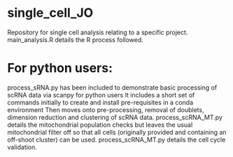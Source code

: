 # single_cell_JO
Repository for single cell analysis relating to a specific project.
main_analysis.R details the R process followed.

# For python users: 
process_sRNA.py has been included to demonstrate basic processing of scRNA data via scanpy for python users 
It includes a short set of commands initially to create and install pre-requisites in a conda environment 
Then moves onto pre-processing, removal of doublets, dimension reduction and clustering of scRNA data. 
process_scRNA_MT.py details the mitochondrial population checks but leaves the usual mitochondrial filter off 
so that all cells (originally provided and containing an off-shoot cluster) can be used.
process_scRNA_MT.py details the cell cycle validation.
